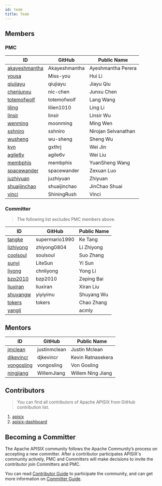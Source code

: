```yaml
---
id: team
title: Team
---
```


## Members

### PMC

| ID                                                                        | GitHub        | Public Name         |
| ------------------------------------------------------------------------- | ------------- | ------------------- |
| [akayeshmantha](https://whimsy.apache.org/roster/committer/akayeshmantha) | Akayeshmantha | Ayeshmantha Perera  |
| [yousa](https://whimsy.apache.org/roster/committer/yousa)                 | Miss-you      | Hui Li              |
| [qiujiayu](https://whimsy.apache.org/roster/committer/qiujiayu)           | qiujiayu      | Jiayu Qiu           |
| [chenjunxu](https://whimsy.apache.org/roster/committer/chenjunxu)         | nic-chen      | Junxu Chen          |
| [totemofwolf](https://whimsy.apache.org/roster/committer/totemofwolf)     | totemofwolf   | Lang Wang           |
| [liling](https://whimsy.apache.org/roster/committer/liling)               | lilien1010    | Ling Li             |
| [linsir](https://whimsy.apache.org/roster/committer/linsir)               | linsir        | Linsir Wu           |
| [wenming](https://whimsy.apache.org/roster/committer/wenming)             | moonming      | Ming Wen            |
| [sshniro](https://whimsy.apache.org/roster/committer/sshniro)             | sshniro       | Nirojan Selvanathan |
| [wusheng](https://whimsy.apache.org/roster/committer/wusheng)             | wu-sheng      | Sheng Wu            |
| [kvn](https://whimsy.apache.org/roster/committer/kvn)                     | gxthrj        | Wei Jin             |
| [agile6v](https://whimsy.apache.org/roster/committer/agile6v)             | agile6v       | Wei Liu             |
| [membphis](https://whimsy.apache.org/roster/committer/membphis)           | membphis      | YuanSheng Wang      |
| [spacewander](https://whimsy.apache.org/roster/committer/spacewander)     | spacewander   | Zexuan Luo          |
| [juzhiyuan](https://whimsy.apache.org/roster/committer/juzhiyuan)         | juzhiyuan     | Zhiyuan             |
| [shuaijinchao](https://whimsy.apache.org/roster/committer/shuaijinchao)   | shuaijinchao  | JinChao Shuai       |
| [vinci](https://whimsy.apache.org/roster/committer/vinci)                 | ShiningRush   | Vinci               |

### Committer

> The following list excludes PMC members above.

| ID                                                                | GitHub         | Public Name |
| ----------------------------------------------------------------- | -------------- | ----------- |
| [tangke](https://whimsy.apache.org/roster/committer/tangke)       | supermario1990 | Ke Tang     |
| [lizhiyong](https://whimsy.apache.org/roster/committer/lizhiyong) | zhiyong0804    | Li Zhiyong  |
| [coolsoul](https://whimsy.apache.org/roster/committer/coolsoul)   | soulsoul       | Suo Zhang   |
| [sunyi](https://whimsy.apache.org/roster/committer/sunyi)         | LiteSun        | Yi Sun      |
| [liyong](https://whimsy.apache.org/roster/committer/liyong)       | chnliyong      | Yong Li     |
| [bzp2010](https://whimsy.apache.org/roster/committer/bzp2010)     | bzp2010        | Zeping Bai  |
| [liuxiran](https://whimsy.apache.org/roster/committer/liuxiran)   | liuxiran       | Xiran Liu   |
| [shuyangw](https://whimsy.apache.org/roster/committer/shuyangw)   | yiyiyimu       | Shuyang Wu  |
| [tokers](https://whimsy.apache.org/roster/committer/tokers)       | tokers         | Chao Zhang  |
| [yangli](https://whimsy.apache.org/roster/committer/yangli)       |                | acmly       |

## Mentors

| ID                                                                  | GitHub       | Public Name       |
| ------------------------------------------------------------------- | ------------ | ----------------- |
| [jmclean](https://whimsy.apache.org/roster/committer/jmclean)       | justinmclean | Justin Mclean     |
| [djkevincr](https://whimsy.apache.org/roster/committer/djkevincr)   | djkevincr    | Kevin Ratnasekera |
| [vongosling](https://whimsy.apache.org/roster/committer/vongosling) | vongosling   | Von Gosling       |
| [ningjiang](https://whimsy.apache.org/roster/committer/ningjiang)   | WillemJiang  | Willem Ning Jiang |

## Contributors

> You can find all contributors of Apache APISIX from GitHub contribution list.

1. [apisix](https://github.com/apache/apisix/graphs/contributors)
2. [apisix-dashboard](https://github.com/apache/apisix-dashboard/graphs/contributors)

## Becoming a Committer

The Apache APISIX community follows the Apache Community’s process on accepting a new committer. After a contributor participates APISIX's community actively, PMC and Committers will make decisions to invite the contributor join Committers and PMC.

You can read [Contributor Guide](./contributor-guide.md) to participate the community, and can get more information on [Committer Guide](./committer-guide.md).
